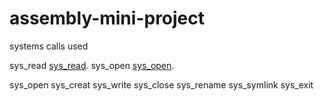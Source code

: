# assembly-mini-project
 systems calls used
 
sys_read [sys_read](http://man7.org/linux/man-pages/man2/read.2.html).
sys_open [sys_open](http://man7.org/linux/man-pages/man2/open.2.html).


sys_open
sys_creat
sys_write
sys_close
sys_rename
sys_symlink
sys_exit

